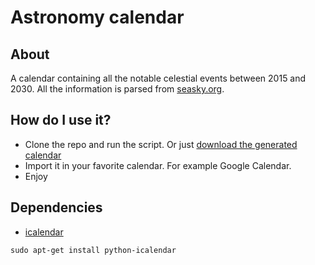 # Astronomy calendar

## About

A calendar containing all the notable celestial events between 2015 and 2030.
All the information is parsed from [seasky.org](http://seasky.org).

## How do I use it?

- Clone the repo and run the script. Or just [download the generated calendar](astronomy-calendar.ical?raw=true)
- Import it in your favorite calendar. For example Google Calendar.
- Enjoy

## Dependencies

- [icalendar](https://github.com/collective/icalendar)

`sudo apt-get install python-icalendar`